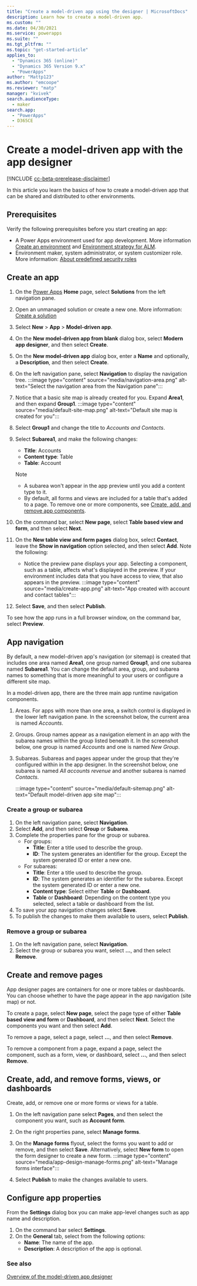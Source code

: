 ```yaml
---
title: "Create a model-driven app using the designer | MicrosoftDocs"
description: Learn how to create a model-driven app.
ms.custom: ""
ms.date: 04/30/2021
ms.service: powerapps
ms.suite: ""
ms.tgt_pltfrm: ""
ms.topic: "get-started-article"
applies_to: 
  - "Dynamics 365 (online)"
  - "Dynamics 365 Version 9.x"
  - "PowerApps"
author: "Mattp123"
ms.author: "emcoope"
ms.reviewer: "matp"
manager: "kvivek"
search.audienceType: 
  - maker
search.app: 
  - "PowerApps"
  - D365CE
---
```

# Create a model-driven app with the app designer

[!INCLUDE [cc-beta-prerelease-disclaimer](../../includes/cc-beta-prerelease-disclaimer.md)]

In this article you learn the basics of how to create a model-driven app that can be shared and distributed to other environments.

## Prerequisites
Verify the following prerequisites before you start creating an app: 

- A Power Apps environment used for app development. More information [Create an environment](/power-platform/admin/create-environment) and [Environment strategy for ALM](/power-platform/alm/environment-strategy-alm).
- Environment maker, system administrator, or system customizer role. More information: [About predefined security roles](share-model-driven-app.md#about-predefined-security-roles)

## Create an app

1. On the [Power Apps](https://make.powerapps.com/?utm_source=padocs&utm_medium=linkinadoc&utm_campaign=referralsfromdoc) **Home** page, select **Solutions** from the left navigation pane.

1. Open an unmanaged solution or create a new one. More information: [Create a solution](../data-platform/create-solution.md) 

1. Select **New** > **App** > **Model-driven app**.
1. On the **New model-driven app from blank** dialog box, select **Modern app designer**, and then select **Create**.
1. On the **New model-driven app** dialog box, enter a **Name** and optionally, a **Description**, and then select **Create**.
1. On the left navigation pane, select **Navigation** to display the navigation tree. 
   :::image type="content" source="media/navigation-area.png" alt-text="Select the navigation area from the Navigation pane":::

1. Notice that a basic site map is already created for you. Expand **Area1**, and then expand **Group1**.
   :::image type="content" source="media/default-site-map.png" alt-text="Default site map is created for you":::
1. Select **Group1** and change the title to *Accounts and Contacts*.
1. Select **Subarea1**, and make the following changes: 
   - **Title**: Accounts
   - **Content type**: Table
   - **Table**: Account

   > [!NOTE]
   > - A subarea won't appear in the app preview until you add a content type to it.
   > - By default, all forms and views are included for a table that's added to a page. To remove one or more components, see [Create, add, and remove app components](#create-add-and-remove-app-components).

1. On the command bar, select **New page**, select **Table based view and form**, and then select **Next**.
1. On the **New table view and form pages** dialog box, select **Contact**, leave the **Show in navigation** option selected, and then select **Add**. Note the following: 
   - Notice the preview pane displays your app. Selecting a component, such as a table, affects what's displayed in the preview. If your environment includes data that you have access to view, that also appears in the preview.
   :::image type="content" source="media/create-app.png" alt-text="App created with account and contact tables":::
1. Select **Save**, and then select **Publish**.

To see how the app runs in a full browser window, on the command bar, select **Preview**.

## App navigation

By default, a new model-driven app's navigation (or sitemap) is created that includes one area named **Area1**, one group named **Group1**, and one subarea named **Subarea1**. You can change the default area, group, and subarea names to something that is more meaningful to your users or configure a different site map. 

In a model-driven app, there are the three main app runtime navigation components.

1. Areas. For apps with more than one area, a switch control is displayed in the lower left navigation pane. In the screenshot below, the current area is named *Accounts*.
1. Groups. Group names appear as a navigation element in an app with the subarea names within the group listed beneath it. In the screenshot below, one group is named *Accounts* and one is named *New Group*.
1. Subareas. Subareas and pages appear under the group that they're configured within in the app designer. In the screenshot below, one subarea is named *All accounts revenue* and another subarea is named *Contacts*.

   :::image type="content" source="media/default-sitemap.png" alt-text="Default model-driven app site map":::

### Create a group or subarea

1. On the left navigation pane, select **Navigation**.
1. Select **Add**, and then select **Group** or **Subarea**.
1. Complete the properties pane for the group or subarea.
   - For groups:
      - **Title**: Enter a title used to describe the group.
      - **ID**: The system generates an identifier for the group. Except the system generated ID or enter a new one.
   - For subareas:
      - **Title**: Enter a title used to describe the group.
      - **ID**: The system generates an identifier for the subarea. Except the system generated ID or enter a new one.
      - **Content type**: Select either **Table** or **Dashboard**.
      - **Table** or **Dashboard**: Depending on the content type you selected, select a table or dashboard from the list.
1. To save your app navigation changes select **Save**.
1. To publish the changes to make them available to users, select **Publish**.

### Remove a group or subarea

1. On the left navigation pane, select **Navigation**.
1. Select the group or subarea you want, select **...**, and then select **Remove**.

## Create and remove pages

App designer pages are containers for one or more tables or dashboards. You can choose whether to have the page appear in the app navigation (site map) or not.

To create a page, select **New page**, select the page type of either **Table based view and form** or **Dashboard**, and then select **Next**. Select the components you want and then select **Add**.

To remove a page, select a page, select **...**, and then select **Remove**.

To remove a component from a page, expand a page, select the component, such as a form, view, or dashboard, select **...**, and then select **Remove**.

## Create, add, and remove forms, views, or dashboards

Create, add, or remove one or more forms or views for a table.

1. On the left navigation pane select **Pages**, and then select the component you want, such as **Account form**. 
1. On the right properties pane, select **Manage forms**.
1. On the **Manage forms** flyout, select the forms you want to add or remove, and then select **Save**. Alternatively, select **New form** to open the form designer to create a new form.
   :::image type="content" source="media/app-design-manage-forms.png" alt-text="Manage forms interface":::

1. Select **Publish** to make the changes available to users.

## Configure app properties

From the **Settings** dialog box you can make app-level changes such as app name and description.

1. On the command bar select **Settings**.
1. On the **General** tab, select from the following options: 
   - **Name**: The name of the app.
   - **Description**: A description of the app is optional.
   <!-- - **Can be used offline**: Allows users to run the app and interact with data without an internet connection. More information: [Configure mobile offline synchronization for Power Apps mobile](../../mobile/setup-mobile-offline.md) -->

### See also

[Overview of the model-driven app designer](app-designer-overview.md)